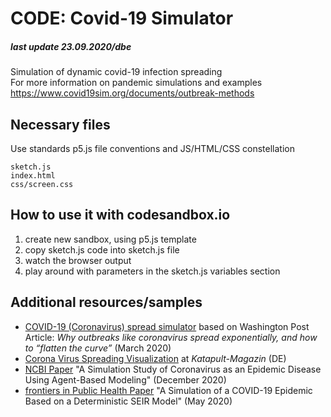 # CODE: Covid-19 Simulator  

##### last update 23.09.2020/dbe

Simulation of dynamic covid-19 infection spreading </br>
For more information on pandemic simulations and examples https://www.covid19sim.org/documents/outbreak-methods

## Necessary files

Use standards p5.js file conventions and JS/HTML/CSS constellation
```
sketch.js
index.html
css/screen.css
```

## How to use it with codesandbox.io

1. create new sandbox, using p5.js template
1. copy sketch.js code into sketch.js file
1. watch the browser output
1. play around with parameters in the sketch.js variables section 

## Additional resources/samples
* [COVID-19 (Coronavirus) spread simulator](https://github.com/midudev/covid-19-spread-simulator) based on Washington Post Article: *Why outbreaks like coronavirus spread exponentially, and how to “flatten the curve”* (March 2020)</br>
* [Corona Virus Spreading Visualization](https://corona.katapult-magazin.de/) at *Katapult-Magazin* (DE)
* [NCBI Paper](https://www.ncbi.nlm.nih.gov/pmc/articles/PMC7883357/) "A Simulation Study of Coronavirus as an Epidemic Disease Using Agent-Based Modeling" (December 2020)
* [frontiers in Public Health Paper](https://www.frontiersin.org/articles/10.3389/fpubh.2020.00230/full) "A Simulation of a COVID-19 Epidemic Based on a Deterministic SEIR Model" (May 2020)

